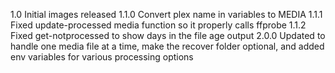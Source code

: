 1.0 Initial images released
1.1.0 Convert plex name in variables to MEDIA
1.1.1 Fixed update-processed media function so it properly calls ffprobe
1.1.2 Fixed get-notprocessed to show days in the file age output
2.0.0 Updated to handle one media file at a time, make the recover folder optional, and added env variables for various processing options